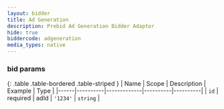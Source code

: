 ```yaml
---
layout: bidder
title: Ad Generation
description: Prebid Ad Generation Bidder Adaptor
hide: true
biddercode: adgeneration
media_types: native
---
```



### bid params

{: .table .table-bordered .table-striped }
| Name | Scope    | Description | Example  | Type     |
|------|----------|-------------|----------|----------|
| `id` | required | adId        | `'1234'` | `string` |
